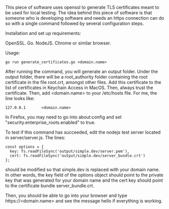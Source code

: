 This piece of software uses openssl to generate TLS certificates meant to be used for local testing. The idea behind this piece of software is that someone who is developing software and needs an https connection can do so with a single command followed by several configuration steps.

Installation and set up requirements:

OpenSSL.
Go.
NodeJS.
Chrome or similar browser.

Usage:
```
go run generate_certificates.go <domain.name>
```

After running the command, you will generate an output folder. Under the output folder, there will be a root_authority folder containing the root certificate in the file root.crt, amongst other files. Add this certificate to the list of certificates in Keychain Access in MacOS. Then, always trust the certificate. Then, add <domain.name> to your /etc/hosts file. For me, the line looks like: 
```
127.0.0.1       <domain.name>
```

In Firefox, you may need to go into about:config and set "security.enterprise_roots.enabled" to true.

To test if this command has succeeded, edit the nodejs test server located in server/server.js.
The lines:
```
const options = {
  key: fs.readFileSync('output/simple.dev/server.pem'),
  cert: fs.readFileSync('output/simple.dev/server_bundle.crt')
};
```

should be modified so that simple.dev is replaced with your domain name. In other words, the key field of the options object should point to the private key that was generated for your domain name and the cert key should point to the certificate bundle server_bundle.crt.

Then, you should be able to go into your browser and type https://<domain.name> and see the message hello if everything is working.

